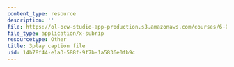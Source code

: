 ```yaml
---
content_type: resource
description: ''
file: https://ol-ocw-studio-app-production.s3.amazonaws.com/courses/6-006-introduction-to-algorithms-spring-2020/14b78f44e1a3588f9f7b1a5836e0fb9c_KLBCUx1is2c.vtt
file_type: application/x-subrip
resourcetype: Other
title: 3play caption file
uid: 14b78f44-e1a3-588f-9f7b-1a5836e0fb9c
---
```


